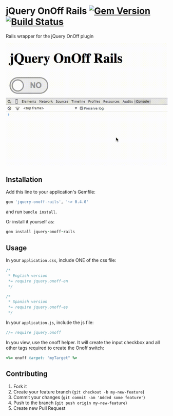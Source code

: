 # jQuery OnOff Rails [![Gem Version](https://badge.fury.io/gh/berikin%2Fjquery-onoff-rails.svg)](https://badge.fury.io/gh/berikin%2Fjquery-onoff-rails.svg)[![Build Status](https://travis-ci.org/berikin/jquery-onoff-rails.svg?branch=v0.4.0)](https://travis-ci.org/berikin/jquery-onoff-rails)
Rails wrapper for the jQuery OnOff plugin

![demo](demo/onoff.gif)

## Installation

Add this line to your application's Gemfile:

```ruby
gem 'jquery-onoff-rails', '~> 0.4.0'
```

and run `bundle install`.

Or install it yourself as:

```ruby
gem install jquery-onoff-rails
```

## Usage

In your `application.css`, include ONE of the css file:

```css
/*
 * English version
 *= require jquery.onoff-en
 */
```

```css
/*
 * Spanish version
 *= require jquery.onoff-es
 */
```

In your `application.js`, include the js file:

```js
//= require jquery.onoff
```

In you view, use the onoff helper. It will create the input checkbox and all
other tags required to create the Onoff switch:

```ruby
<%= onoff target: "myTarget" %>
```

## Contributing

1. Fork it
2. Create your feature branch (`git checkout -b my-new-feature`)
3. Commit your changes (`git commit -am 'Added some feature'`)
4. Push to the branch (`git push origin my-new-feature`)
5. Create new Pull Request

